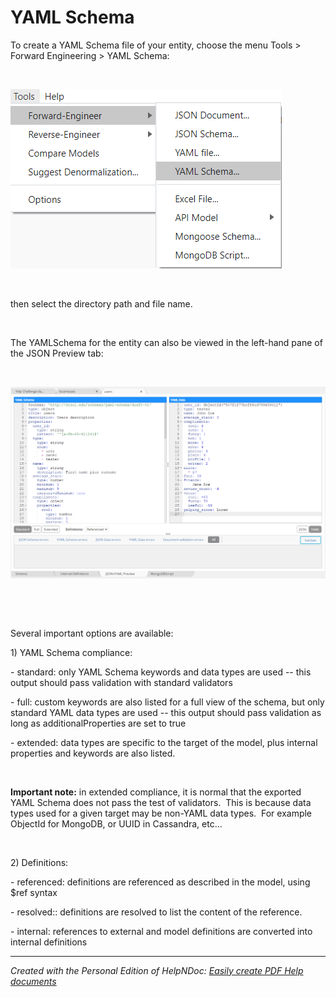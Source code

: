 # YAML Schema

To create a YAML Schema file of your entity, choose the menu Tools \> Forward Engineering \> YAML Schema:

&nbsp;

![Image](<lib/Forward-Engineering%20-%20YAML%20Schema.png>)

&nbsp;

then select the directory path and file name.

&nbsp;

The YAMLSchema for the entity can also be viewed in the left-hand pane of the JSON Preview tab:

&nbsp;

![Image](<lib/Forward-Engineering%20-%20YAML%20Preview.png>)

&nbsp;

&nbsp;

Several important options are available:

&#49;) YAML Schema compliance:

\- standard: only YAML Schema keywords and data types are used -- this output should pass validation with standard validators

\- full: custom keywords are also listed for a full view of the schema, but only standard YAML data types are used -- this output should pass validation as long as additionalProperties are set to true

\- extended: data types are specific to the target of the model, plus internal properties and keywords are also listed. &nbsp;

&nbsp;

**Important note:** in extended compliance, it is normal that the exported YAML Schema does not pass the test of validators.&nbsp; This is because data types used for a given target may be non-YAML data types.&nbsp; For example ObjectId for MongoDB, or UUID in Cassandra, etc...

&nbsp;

&#50;) Definitions:

\- referenced: definitions are referenced as described in the model, using $ref syntax

\- resolved:: definitions are resolved to list the content of the reference.

\- internal: references to external and model definitions are converted into internal definitions


***
_Created with the Personal Edition of HelpNDoc: [Easily create PDF Help documents](<https://www.helpndoc.com/feature-tour>)_
